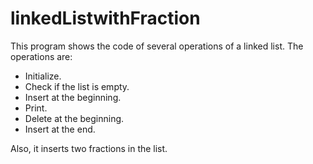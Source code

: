 # linkedListwithFraction
This program shows the code of several operations of a linked list. The operations are:

- Initialize.
- Check if the list is empty.
- Insert at the beginning.
- Print.
- Delete at the beginning.
- Insert at the end.

Also, it inserts two fractions in the list.
